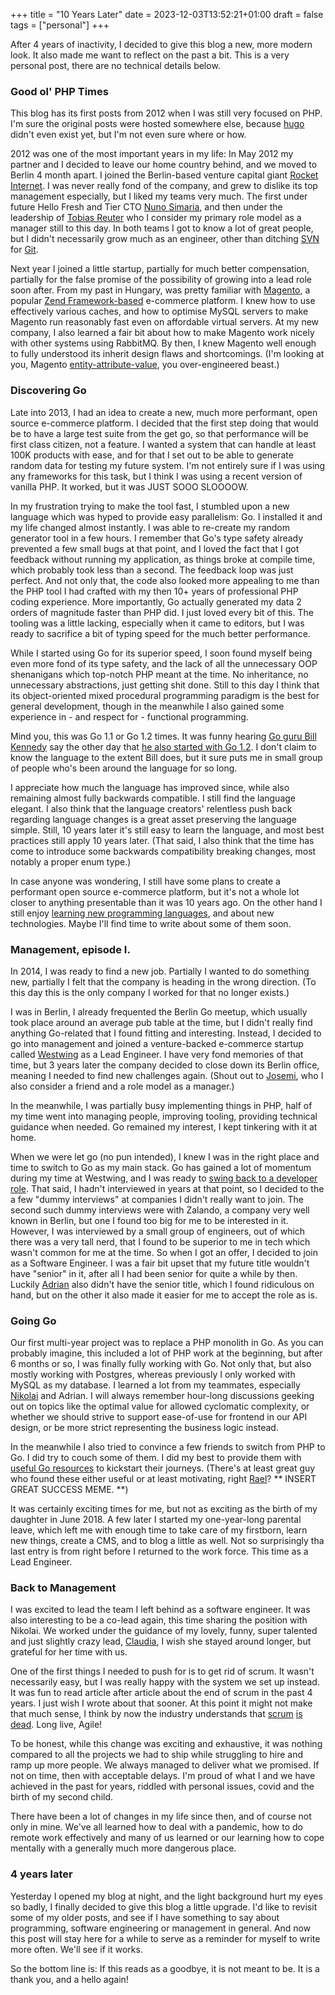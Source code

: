 +++
title = "10 Years Later"
date = 2023-12-03T13:52:21+01:00
draft = false
tags = ["personal"]
+++

After 4 years of inactivity, I decided to give this blog a new, more modern look. It also made me want to reflect on the past a bit. This is a very personal post, there are no technical details below.

### Good ol' PHP Times

This blog has its first posts from 2012 when I was still very focused on PHP. I'm sure the original posts were hosted somewhere else, because [hugo](https://github.com/gohugoio/hugo) didn't even exist yet, but I'm not even sure where or how.

2012 was one of the most important years in my life: In May 2012 my partner and I decided to leave our home country behind, and we moved to Berlin 4 month apart. I joined the Berlin-based venture capital giant [Rocket Internet](https://www.rocket-internet.com/). I was never really fond of the company, and grew to dislike its top management especially, but I liked my teams very much. The first under future Hello Fresh and Tier CTO [Nuno Simaria](https://www.linkedin.com/in/nsimaria/), and then under the leadership of [Tobias Reuter](https://www.linkedin.com/in/tobiasreuter/) who I consider my primary role model as a manager still to this day. In both teams I got to know a lot of great people, but I didn't necessarily grow much as an engineer, other than ditching [SVN](https://en.wikipedia.org/wiki/Apache_Subversion) for [Git](https://en.wikipedia.org/wiki/Git).

Next year I joined a little startup, partially for much better compensation, partially for the false promise of the possibility of growing into a lead role soon after. From my past in Hungary, was pretty familiar with [Magento](https://en.wikipedia.org/wiki/Magento), a popular [Zend Framework-based](https://en.wikipedia.org/wiki/Laminas) e-commerce platform. I knew how to use effectively various caches, and how to optimise MySQL servers to make Magento run reasonably fast even on affordable virtual servers. At my new company, I also learned a fair bit about how to make Magento work nicely with other systems using RabbitMQ. By then, I knew Magento well enough to fully understood its inherit design flaws and shortcomings. (I'm looking at you, Magento [entity-attribute-value](https://en.wikipedia.org/wiki/Entity%E2%80%93attribute%E2%80%93value_model), you over-engineered beast.)

### Discovering Go

Late into 2013, I had an idea to create a new, much more performant, open source e-commerce platform. I decided that the first step doing that would be to have a large test suite from the get go, so that performance will be first class citizen, not a feature. I wanted a system that can handle at least 100K products with ease, and for that I set out to be able to generate random data for testing my future system. I'm not entirely sure if I was using any frameworks for this task, but I think I was using a recent version of vanilla PHP. It worked, but it was JUST SOOO SLOOOOW.

In my frustration trying to make the tool fast, I stumbled upon a new language which was hyped to provide easy parallelism: Go. I installed it and my life changed almost instantly. I was able to re-create my random generator tool in a few hours. I remember that Go's type safety already prevented a few small bugs at that point, and I loved the fact that I got feedback without running my application, as things broke at compile time, which probably took less than a second. The feedback loop was just perfect. And not only that, the code also looked more appealing to me than the PHP tool I had crafted with my then 10+ years of professional PHP coding experience. More importantly, Go actually generated my data 2 orders of magnitude faster than PHP did. I just loved every bit of this. The tooling was a little lacking, especially when it came to editors, but I was ready to sacrifice a bit of typing speed for the much better performance. 

While I started using Go for its superior speed, I soon found myself being even more fond of its type safety, and the lack of all the unnecessary OOP shenanigans which top-notch PHP meant at the time. No inheritance, no unnecessary abstractions, just getting shit done. Still to this day I think that its object-oriented mixed procedural programming paradigm is the best for general development, though in the meanwhile I also gained some experience in - and respect for - functional programming.

Mind you, this was Go 1.1 or Go 1.2 times. It was funny hearing [Go guru Bill Kennedy](https://twitter.com/goinggodotnet?lang=en) say the other day that [he also started with Go 1.2](https://youtu.be/0YU4D1TgkrE?si=Aj0LlhACEvSzwEk8). I don't claim to know the language to the extent Bill does, but it sure puts me in small group of people who's been around the language for so long.

I appreciate how much the language has improved since, while also remaining almost fully backwards compatible. I still find the language elegant. I also think that the language creators' relentless push back regarding language changes is a great asset preserving the language simple. Still, 10 years later it's still easy to learn the language, and most best practices still apply 10 years later. (That said, I also think that the time has come to introduce some backwards compatibility breaking changes, most notably a proper enum type.)

In case anyone was wondering, I still have some plans to create a performant open source e-commerce platform, but it's not a whole lot closer to anything presentable than it was 10 years ago. On the other hand I still enjoy [learning new programming languages](/blog/go-is-my-gateway-drug/), and about new technologies. Maybe I'll find time to write about some of them soon.

### Management, episode I.

In 2014, I was ready to find a new job. Partially I wanted to do something new, partially I felt that the company is heading in the wrong direction. (To this day this is the only company I worked for that no longer exists.)

I was in Berlin, I already frequented the Berlin Go meetup, which usually took place around an average pub table at the time, but I didn't really find anything Go-related that I found fitting and interesting. Instead, I decided to go into management and joined a venture-backed e-commerce startup called [Westwing](https://www.westwing.de/) as a Lead Engineer. I have very fond memories of that time, but 3 years later the company decided to close down its Berlin office, meaning I needed to find new challenges again. (Shout out to [Josemi](https://www.linkedin.com/in/josemiliebana/), who I also consider a friend and a role model as a manager.)

In the meanwhile, I was partially busy implementing things in PHP, half of my time went into managing people, improving tooling, providing technical guidance when needed. Go remained my interest, I kept tinkering with it at home.

When we were let go (no pun intended), I knew I was in the right place and time to switch to Go as my main stack. Go has gained a lot of momentum during my time at Westwing, and I was ready to [swing back to a developer role](/blog/3-recent-posts-on-tech-management-i-loved/#the-engineermanager-pendulum). That said, I hadn't interviewed in years at that point, so I decided to the a few "dummy interviews" at companies I didn't really want to join. The second such dummy interviews were with Zalando, a company very well known in Berlin, but one I found too big for me to be interested in it. However, I was interviewed by a small group of engineers, out of which there was a very tall nerd, that I found to be superior to me in tech which wasn't common for me at the time. So when I got an offer, I decided to join as a Software Engineer. I was a fair bit upset that my future title wouldn't have "senior" in it, after all I had been senior for quite a while by then. Luckily [Adrian](https://www.linkedin.com/in/adrian-stoewer/) also didn't have the senior title, which I found ridiculous on hand, but on the other it also made it easier for me to accept the role as is.


### Going Go

Our first multi-year project was to replace a PHP monolith in Go. As you can probably imagine, this included a lot of PHP work at the beginning, but after 6 months or so, I was finally fully working with Go. Not only that, but also mostly working with Postgres, whereas previously I only worked with MySQL as my database. I learned a lot from my teammates, especially [Nikolai](https://www.linkedin.com/in/nikolaykrapivchenko/) and Adrian. I will always remember hour-long discussions geeking out on topics like the optimal value for allowed cyclomatic complexity, or whether we should strive to support ease-of-use for frontend in our API design, or be more strict representing the business logic instead.

In the meanwhile I also tried to convince a few friends to switch from PHP to Go. I did try to couch some of them. I did my best to provide them with [useful Go resources](/blog/everything-you-need-to-know-to-start-with-go/) to kickstart their journeys. (There's at least great guy who found these either useful or at least motivating, right [Rael](https://www.linkedin.com/in/raelschmulian/)? \*\* INSERT GREAT SUCCESS MEME. \*\*)

It was certainly exciting times for me, but not as exciting as the birth of my daughter in June 2018. A few later I started my one-year-long parental leave, which left me with enough time to take care of my firstborn, learn new things, create a CMS, and to blog a little as well. Not so surprisingly tha last entry is from right before I returned to the work force. This time as a Lead Engineer.

### Back to Management

I was excited to lead the team I left behind as a software engineer. It was also interesting to be a co-lead again, this time sharing the position with Nikolai. We worked under the guidance of my lovely, funny, super talented and just slightly crazy lead, [Claudia](https://www.linkedin.com/in/claudia-lajeunesse-gaicd-0395633/), I wish she stayed around longer, but grateful for her time with us.

One of the first things I needed to push for is to get rid of scrum. It wasn't necessarily easy, but I was really happy with the system we set up instead. It was fun to read article after article about the end of scrum in the past 4 years. I just wish I wrote about that sooner. At this point it might not make that much sense, I think by now the industry understands that [scrum](https://www.linkedin.com/pulse/scrum-slowly-dying-david-pereira/) [is](https://blog.logrocket.com/why-scrum-is-becoming-irrelevant/) [dead](https://chrisjameslennon.medium.com/the-age-of-scrum-is-over-185407ad705b). Long live, Agile!

To be honest, while this change was exciting and exhaustive, it was nothing compared to all the projects we had to ship while struggling to hire and ramp up more people. We always managed to deliver what we promised. If not on time, then with acceptable delays. I'm proud of what I and we have achieved in the past for years, riddled with personal issues, covid and the birth of my second child.

There have been a lot of changes in my life since then, and of course not only in mine. We've all learned how to deal with a pandemic, how to do remote work effectively and many of us learned or our learning how to cope mentally with a generally much more dangerous place.

### 4 years later

Yesterday I opened my blog at night, and the light background hurt my eyes so badly, I finally decided to give this blog a little upgrade. I'd like to revisit some of my older posts, and see if I have something to say about programming, software engineering or management in general. And now this post will stay here for a while to serve as a reminder for myself to write more often. We'll see if it works.

So the bottom line is: If this reads as a goodbye, it is not meant to be. It is a thank you, and a hello again!
